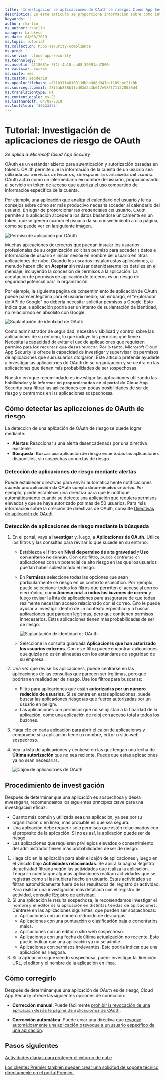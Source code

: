 ```yaml
---
title: 'Investigación de aplicaciones de OAuth de riesgo: Cloud App Security | Microsoft Docs'
description: En este artículo se proporciona información sobre cómo investigar las aplicaciones de riesgo de OAuth en Cloud App Security.
keywords: ''
author: rkarlin
ms.author: rkarlin
manager: barbkess
ms.date: 04/08/2019
ms.topic: tutorial
ms.collection: M365-security-compliance
ms.prod: ''
ms.service: cloud-app-security
ms.technology: ''
ms.assetid: 4118681e-362f-4b10-aa08-39691aa7800a
ms.reviewer: reutam
ms.suite: ems
ms.custom: seodec18
ms.openlocfilehash: a781b31f4816011dbbb988d947daf109cbc21c0b
ms.sourcegitcommit: 28b3ab878b1fc403d2c3b617e989f711320530d4
ms.translationtype: HT
ms.contentlocale: es-ES
ms.lasthandoff: 04/08/2019
ms.locfileid: "59233520"
---
```

# <a name="tutorial-investigate-risky-oauth-apps"></a>Tutorial: Investigación de aplicaciones de riesgo de OAuth

*Se aplica a: Microsoft Cloud App Security*

OAuth es un estándar abierto para autenticación y autorización basadas en tokens. OAuth permite que la información de la cuenta de un usuario sea utilizada por servicios de terceros, sin exponer la contraseña del usuario. OAuth actúa como un intermediario en nombre del usuario, proporcionando al servicio un token de acceso que autoriza el uso compartido de información específica de la cuenta. 

Por ejemplo, una aplicación que analiza el calendario del usuario y le da consejos sobre cómo ser más productivo necesita acceder al calendario del usuario. En lugar de proporcionar las credenciales del usuario, OAuth permite a la aplicación acceder a los datos basándose únicamente en un token, que se genera cuando el usuario da su consentimiento a una página, como se puede ver en la siguiente imagen.

 ![Permiso de aplicación por OAuth](./media/oauth-permission.png) 

Muchas aplicaciones de terceros que puedan instalar los usuarios profesionales de su organización solicitan permiso para acceder a datos e información de usuario e iniciar sesión en nombre del usuario en otras aplicaciones de nube. Cuando los usuarios instalan estas aplicaciones, a menudo hacen clic en **Aceptar** sin revisar detenidamente los detalles en el mensaje, incluyendo la concesión de permisos a la aplicación. La aceptación de permisos de aplicación de terceros es un riesgo de seguridad potencial para la organización.

Por ejemplo, la siguiente página de consentimiento de aplicación de OAuth puede parecer legítima para el usuario medio; sin embargo, el "explorador de API de Google" no debería necesitar solicitar permisos a Google. Esto indica que la aplicación podría ser un intento de suplantación de identidad, no relacionado en absoluto con Google.

 ![Suplantación de identidad de OAuth](./media/oauth-phishing.png) 

Como administrador de seguridad, necesita visibilidad y control sobre las aplicaciones de su entorno, lo que incluye los permisos que tienen. Necesita la capacidad de evitar el uso de aplicaciones que requieren permiso para los recursos que desea revocar. Por lo tanto, Microsoft Cloud App Security le ofrece la capacidad de investigar y supervisar los permisos de aplicaciones que sus usuarios otorgaron. Este artículo pretende ayudarle a investigar las aplicaciones de OAuth de su organización y se centra en las aplicaciones que tienen más probabilidades de ser sospechosas. 

Nuestro enfoque recomendado es investigar las aplicaciones utilizando las habilidades y la información proporcionadas en el portal de Cloud App Security para filtrar las aplicaciones con pocas posibilidades de ser de riesgo y centrarnos en las aplicaciones sospechosas. 

## <a name="how-to-detect-risky-oauth-apps"></a>Cómo detectar las aplicaciones de OAuth de riesgo

La detección de una aplicación de OAuth de riesgo se puede lograr mediante: 

- **Alertas**: Reaccionar a una alerta desencadenada por una directiva existente. 
- **Búsqueda**: Buscar una aplicación de riesgo entre todas las aplicaciones disponibles, sin sospechas concretas de riesgo. 


### <a name="detect-risky-apps-using-alerts"></a>Detección de aplicaciones de riesgo mediante alertas

Puede establecer directivas para enviar automáticamente notificaciones cuando una aplicación de OAuth cumpla determinados criterios. Por ejemplo, puede establecer una directiva para que le notifique automáticamente cuando se detecte una aplicación que requiera permisos elevados y que se haya autorizado por más de 50 usuarios. Para más información sobre la creación de directivas de OAuth, consulte [Directivas de aplicación de OAuth](app-permission-policy.md).

### <a name="detect-risky-apps-by-hunting"></a>Detección de aplicaciones de riesgo mediante la búsqueda

1.  En el portal, vaya a **Investigar** y, luego, a **Aplicaciones de OAuth**. Utilice los filtros y las consultas para revisar lo que sucede en su entorno:

    - Establezca el filtro en **Nivel de permiso de alta gravedad** y **Uso comunitario no común**. Con este filtro, puede centrarse en aplicaciones con un potencial de alto riesgo en las que los usuarios puedan haber subestimado el riesgo.
    - En **Permisos** seleccione todas las opciones que sean particularmente de riesgo en un contexto específico. Por ejemplo, puede seleccionar todos los filtros que permiten el acceso al correo electrónico, como **Acceso total a todos los buzones de correo** y luego revisar la lista de aplicaciones para asegurarse de que todas realmente necesitan acceso relacionado con el correo. Esto le puede ayudar a investigar dentro de un contexto específico y a buscar aplicaciones que parecen legítimas, pero que contienen permisos innecesarios. Estas aplicaciones tienen más probabilidades de ser de riesgo. 
    
      ![Suplantación de identidad de OAuth](./media/oauth-filters.png) 
 
    - Seleccione la consulta guardada **Aplicaciones que han autorizado los usuarios externos**. Con este filtro puede encontrar aplicaciones que quizás no estén alineadas con los estándares de seguridad de su empresa.
2.  Una vez que revise las aplicaciones, puede centrarse en las aplicaciones de las consultas que parecen ser legítimas, pero que podrían en realidad ser de riesgo. Use los filtros para buscarlas:
    - Filtro para aplicaciones que están **autorizadas por un número reducido de usuarios**. Si se centra en estas aplicaciones, puede buscar las aplicaciones riesgosas que fueron autorizadas por un usuario en peligro.
    - Las aplicaciones con permisos que no se ajustan a la finalidad de la aplicación, como una aplicación de reloj con acceso total a todos los buzones.
3. Haga clic en cada aplicación para abrir el cajón de aplicaciones y compruebe si la aplicación tiene un nombre, editor o sitio web sospechoso.
1. Vea la lista de aplicaciones y céntrese en las que tengan una fecha de **Última autorización** que no sea reciente. Puede que estas aplicaciones ya no sean necesarias. 

   ![Cajón de aplicaciones de OAuth](./media/oauth-drawer.png) 


## <a name="how-to-investigate"></a>Procedimiento de investigación

Después de determinar que una aplicación es sospechosa y desea investigarla, recomendamos los siguientes principios clave para una investigación eficaz: 

- Cuanto más común y utilizada sea una aplicación, ya sea por su organización o en línea, más probable es que sea segura.
- Una aplicación debe requerir solo permisos que estén relacionados con el propósito de la aplicación. Si no es así, la aplicación puede ser de riesgo. 
- Las aplicaciones que requieren privilegios elevados o consentimiento del administrador tienen más probabilidades de ser de riesgo. 


1. Haga clic en la aplicación para abrir el cajón de aplicaciones y luego en el vínculo bajo **Actividades relacionadas**. Se abrirá la página Registro de actividad filtrada según las actividades que realiza la aplicación. Tenga en cuenta que algunas aplicaciones realizan actividades que se registran como si las hubiera hecho un usuario. Estas actividades se filtran automáticamente fuera de los resultados del registro de actividad. Para realizar una investigación más detallada con el registro de actividad, consulte [Registro de actividad](activity-filters.md). 
4. Si una aplicación le resulta sospechosa, le recomendamos investigar el nombre y el editor de la aplicación en distintas tiendas de aplicaciones. Céntrese en las aplicaciones siguientes, que pueden ser sospechosas: 
    - Aplicaciones con un número reducido de descargas.
    - Aplicaciones con una puntuación o clasificación baja o comentarios malos.
    - Aplicaciones con un editor o sitio web sospechoso.
    - Aplicaciones con una fecha de última actualización no reciente. Esto puede indicar que una aplicación ya no se admite. 
    - Aplicaciones con permisos irrelevantes. Esto podría indicar que una aplicación es riesgosa. 
5. Si la aplicación sigue siendo sospechosa, puede investigar la dirección URL, el editor y el nombre de la aplicación en línea. 

## <a name="how-to-remediate"></a>Cómo corregirlo 

Después de determinar que una aplicación de OAuth es de riesgo, Cloud App Security ofrece las siguientes opciones de corrección: 

- **Corrección manual**: Puede fácilmente [prohibir la revocación de una aplicación desde la página de aplicaciones de OAuth](manage-app-permissions.md#ban-or-approve-an-app).

- **Corrección automática**: Puede crear una directiva que [revoque automáticamente una aplicación o revoque a un usuario específico de una aplicación](app-permission-policy.md).


 
## <a name="next-steps"></a>Pasos siguientes
[Actividades diarias para proteger el entorno de nube](daily-activities-to-protect-your-cloud-environment.md) 

[Los clientes Premier también pueden crear una solicitud de soporte técnico directamente en el portal Premier.](https://premier.microsoft.com/) 
 
